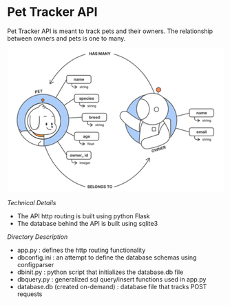 # Pet Tracker API

Pet Tracker API is meant to track pets and their owners. The relationship between owners and pets is one to many. 

![pet tracker diagram](/docs/images/pet_tracker.jpg)

*Technical Details*
- The API http routing is built using python Flask
- The database behind the API is built using sqlite3

*Directory Description*
- app.py : defines the http routing functionality
- dbconfig.ini : an attempt to define the database schemas using configparser
- dbinit.py : python script that initializes the database.db file
- dbquery.py : generalized sql query/insert functions used in app.py
- database.db (created on-demand) : database file that tracks POST requests
